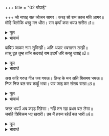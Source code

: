 +++
title = "02 चौपाई"

+++
जो नाघइ सत जोजन सागर। करइ सो राम काज मति आगर॥  
मोहि बिलोकि धरहु मन धीरा। राम कृपाँ कस भयउ सरीरा॥1॥  

<details><summary>मूल</summary>

जो नाघइ सत जोजन सागर। करइ सो राम काज मति आगर॥  
मोहि बिलोकि धरहु मन धीरा। राम कृपाँ कस भयउ सरीरा॥1॥  
</details>

<details><summary>भावार्थ</summary>

जो सौ योजन (चार सौ कोस) समुद्र लाँघ सकेगा और बुद्धिनिधान होगा, वही श्री रामजी का कार्य कर सकेगा। (निराश होकर घबराओ मत) मुझे देखकर मन में धीरज धरो। देखो, श्री रामजी की कृपा से (देखते ही देखते) मेरा शरीर कैसा हो गया (बिना पाँख का बेहाल था, पाँख उगने से सुन्दर हो गया) !॥1॥  
</details>

पापिउ जाकर नाम सुमिरहीं। अति अपार भवसागर तरहीं॥  
तासु दूत तुम्ह तजि कदराई राम हृदयँ धरि करहु उपाई॥2॥  

<details><summary>मूल</summary>

पापिउ जाकर नाम सुमिरहीं। अति अपार भवसागर तरहीं॥  
तासु दूत तुम्ह तजि कदराई राम हृदयँ धरि करहु उपाई॥2॥  
</details>

<details><summary>भावार्थ</summary>

पापी भी जिनका नाम स्मरण करके अत्यन्त पार भवसागर से तर जाते हैं। तुम उनके दूत हो, अतः कायरता छोडकर श्री रामजी को हृदय में धारण करके उपाय करो॥2॥  
</details>

अस कहि गरुड गीध जब गयऊ। तिन्ह के मन अति बिसमय भयऊ॥  
निज निज बल सब काहूँ भाषा। पार जाइ कर संसय राखा॥3॥  

<details><summary>मूल</summary>

अस कहि गरुड गीध जब गयऊ। तिन्ह के मन अति बिसमय भयऊ॥  
निज निज बल सब काहूँ भाषा। पार जाइ कर संसय राखा॥3॥  
</details>

<details><summary>भावार्थ</summary>

(काकभुशुण्डिजी कहते हैं-) हे गरुडजी! इस प्रकार कहकर जब गीध चला गया, तब उन (वानरों) के मन में अत्यन्त विस्मय हुआ। सब किसी ने अपना-अपना बल कहा। पर समुद्र के पार जाने में सभी ने सन्देह प्रकट किया॥3॥  
</details>

जरठ भयउँ अब कहइ रिछेसा। नहिं तन रहा प्रथम बल लेसा॥  
जबहिं त्रिबिक्रम भए खरारी। तब मैं तरुन रहेउँ बल भारी॥4॥  

<details><summary>मूल</summary>

जरठ भयउँ अब कहइ रिछेसा। नहिं तन रहा प्रथम बल लेसा॥  
जबहिं त्रिबिक्रम भए खरारी। तब मैं तरुन रहेउँ बल भारी॥4॥  
</details>

<details><summary>भावार्थ</summary>

ऋक्षराज जाम्बवान्‌ कहने लगे- मैं बूढा हो गया। शरीर में पहले वाले बल का लेश भी नहीं रहा। जब खरारि (खर के शत्रु श्री राम) वामन बने थे, तब मैं जवान था और मुझ में बडा बल था॥4॥  
</details>

